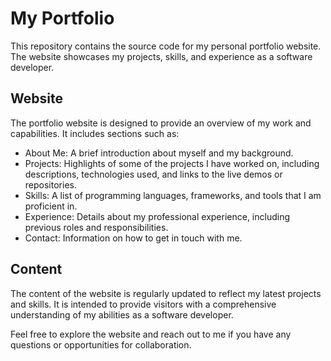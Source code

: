 # My Portfolio

This repository contains the source code for my personal portfolio website. The website showcases my projects, skills, and experience as a software developer.

## Website

The portfolio website is designed to provide an overview of my work and capabilities. It includes sections such as:

- About Me: A brief introduction about myself and my background.
- Projects: Highlights of some of the projects I have worked on, including descriptions, technologies used, and links to the live demos or repositories.
- Skills: A list of programming languages, frameworks, and tools that I am proficient in.
- Experience: Details about my professional experience, including previous roles and responsibilities.
- Contact: Information on how to get in touch with me.

## Content

The content of the website is regularly updated to reflect my latest projects and skills. It is intended to provide visitors with a comprehensive understanding of my abilities as a software developer.

Feel free to explore the website and reach out to me if you have any questions or opportunities for collaboration.
